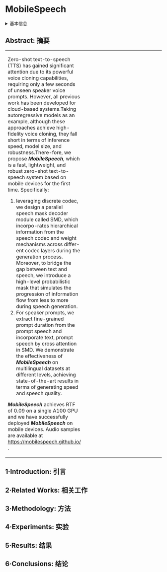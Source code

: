 # MobileSpeech

<details>
<summary>基本信息</summary>

- 标题: "MobileSpeech: A Fast and High-Fidelity Framework for Mobile Zero-Shot Text-to-Speech"
- 作者:
  - 01 Shengpeng Ji
  - 02 Ziyue Jiang
  - 03 Hanting Wang
  - 04 Jialong Zuo
  - 05 Zhou Zhao (赵洲)
- 链接:
  - [ArXiv](https://arxiv.org/abs/2402.09378)
  - [Publication](https://doi.org/10.18653/v1/2024.acl-long.733)
  - [Github]()
  - [Demo](https://mobilespeech.github.io)
- 文件:
  - [ArXiv](_PDF/2402.09378v2__MobileSpeech__A_Fast_&_High-Fidelity_Framework_for_Mobile_Zero-Shot_TTS.pdf)
  - [Publication](_PDF/2402.09738p0__MobileSpeech__ACL2024.pdf)

</details>

## Abstract: 摘要

<table><tr><td width="50%">

Zero-shot text-to-speech (TTS) has gained significant attention due to its powerful voice cloning capabilities, requiring only a few seconds of unseen speaker voice prompts.
However, all previous work has been developed for cloud-based systems.Taking autoregressive models as an example, although these approaches achieve high-fidelity voice cloning, they fall short in terms of inference speed, model size, and robustness.There-fore, we propose ***MobileSpeech***, which is a fast, lightweight, and robust zero-shot text-to-speech system based on mobile devices for the first time.
Specifically:
1) leveraging discrete codec, we design a parallel speech mask decoder module called SMD, which incorpo-rates hierarchical information from the speech codec and weight mechanisms across differ-ent codec layers during the generation process.
Moreover, to bridge the gap between text and speech, we introduce a high-level probabilistic mask that simulates the progression of information flow from less to more during speech generation.
2) For speaker prompts, we extract fine-grained prompt duration from the prompt speech and incorporate text, prompt speech by cross attention in SMD.
We demonstrate the effectiveness of ***MobileSpeech*** on multilingual datasets at different levels, achieving state-of-the-art results in terms of generating speed and speech quality.

***MobileSpeech*** achieves RTF of 0.09 on a single A100 GPU and we have successfully deployed ***MobileSpeech*** on mobile devices.
Audio samples are available at https://mobilespeech.github.io/ .

</td><td>

</td></tr></table>

## 1·Introduction: 引言

## 2·Related Works: 相关工作

## 3·Methodology: 方法

## 4·Experiments: 实验

## 5·Results: 结果

## 6·Conclusions: 结论